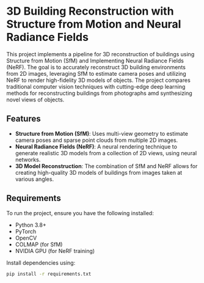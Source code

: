 # 3D Building Reconstruction with Structure from Motion and Neural Radiance Fields

This project implements a pipeline for 3D reconstruction of buildings using Structure from Motion (SfM) and Implementing Neural Radiance Fields (NeRF). The goal is to accurately reconstruct 3D building environments from 2D images, leveraging SfM to estimate camera poses and utilizing NeRF to render high-fidelity 3D models of objects. The project compares traditional computer vision techniques with cutting-edge deep learning methods for reconstructing buildings from photographs amd synthesizing novel views of objects.

## Features
- **Structure from Motion (SfM)**: Uses multi-view geometry to estimate camera poses and sparse point clouds from multiple 2D images.
- **Neural Radiance Fields (NeRF)**: A neural rendering technique to generate realistic 3D models from a collection of 2D views, using neural networks.
- **3D Model Reconstruction**: The combination of SfM and NeRF allows for creating high-quality 3D models of buildings from images taken at various angles.

## Requirements
To run the project, ensure you have the following installed:
- Python 3.8+
- PyTorch
- OpenCV
- COLMAP (for SfM)
- NVIDIA GPU (for NeRF training)

Install dependencies using:
```bash
pip install -r requirements.txt
